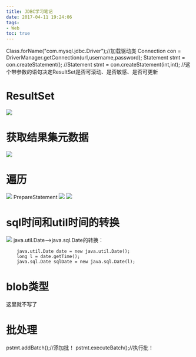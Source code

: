 ```yaml
---
title: JDBC学习笔记
date: 2017-04-11 19:24:06
tags:
- Web
toc: true
---
```

Class.forName("com.mysql.jdbc.Driver");//加载驱动类
Connection con = DriverManager.getConnection(url,username,password);
Statement stmt = con.createStatement();
//Statement stmt = con.createStatement(int,int);
//这个带参数的语句决定ResultSet是否可滚动、是否敏感、是否可更新
<!--more-->
# ResultSet
![](http://wx2.sinaimg.cn/large/005P8ayVgy1feizipe9b0j30ix0crtar.jpg)
# 获取结果集元数据
![](http://wx1.sinaimg.cn/large/005P8ayVgy1feizipztf1j30cw03774m.jpg)
# 遍历
![](http://wx1.sinaimg.cn/large/005P8ayVgy1feiziqe105j30bz056q3e.jpg)
PrepareStatement
![](http://wx4.sinaimg.cn/large/005P8ayVgy1feizw9313bj30dd07idg9.jpg)
![](http://wx4.sinaimg.cn/large/005P8ayVgy1feizyxxpqlj30ht06iwev.jpg)
# sql时间和util时间的转换
![](http://wx4.sinaimg.cn/large/005P8ayVgy1fej04ends3j30j70cvjsf.jpg)
java.util.Date-->java.sql.Date的转换：
```
	java.util.Date date = new java.util.Date();
	long l = date.getTime();
	java.sql.Date sqlDate = new java.sql.Date(l);
```	
# blob类型
这里就不写了
# 批处理
pstmt.addBatch();//添加批！
pstmt.executeBatch();//执行批！